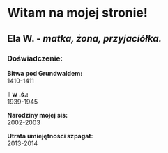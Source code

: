 # Witam na mojej stronie!

## Ela W. - *matka, żona, przyjaciółka.*

### Doświadczenie:
**Bitwa pod Grundwaldem:**\
1410-1411 

**II w .ś.:**\
1939-1945

**Narodziny mojej sis:**\
2002-2003

**Utrata umiejętności szpagat:**\
2013-2014
